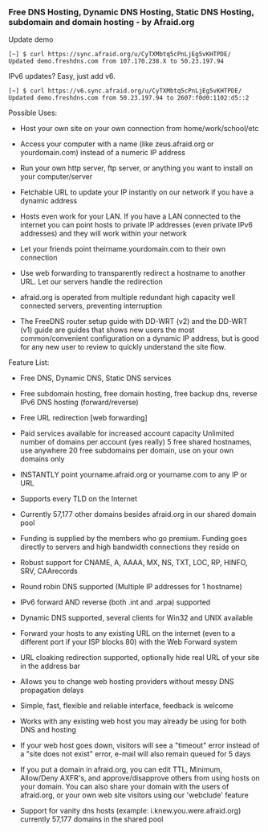 ### Free DNS Hosting, Dynamic DNS Hosting, Static DNS Hosting, subdomain and domain hosting - by Afraid.org

Update demo

    [~] $ curl https://sync.afraid.org/u/CyTXMbtq5cPnLjEg5vKHTPDE/
    Updated demo.freshdns.com from 107.170.238.X to 50.23.197.94

IPv6 updates? Easy, just add v6.

    [~] $ curl https://v6.sync.afraid.org/u/CyTXMbtq5cPnLjEg5vKHTPDE/
    Updated demo.freshdns.com from 50.23.197.94 to 2607:f0d0:1102:d5::2


Possible Uses:
+ Host your own site on your own connection from home/work/school/etc
+ Access your computer with a name (like zeus.afraid.org or yourdomain.com) instead of a numeric IP address
+ Run your own http server, ftp server, or anything you want to install on your computer/server
+ Fetchable URL to update your IP instantly on our network if you have a dynamic address

+ Hosts even work for your LAN. If you have a LAN connected to the internet you can point hosts to private IP addresses (even private IPv6 addresses) and they will work within your network
+ Let your friends point theirname.yourdomain.com to their own connection
+ Use web forwarding to transparently redirect a hostname to another URL. Let our servers handle the redirection
+ afraid.org is operated from multiple redundant high capacity well connected servers, preventing interruption
+ The FreeDNS router setup guide with DD-WRT (v2) and the DD-WRT (v1) guide are guides that shows new users the most common/convenient configuration on a dynamic IP address, but is good for any new user to review to quickly understand the site flow.

Feature List:

+ Free DNS, Dynamic DNS, Static DNS services
+ Free subdomain hosting, free domain hosting, free backup dns, reverse IPv6 DNS hosting (forward/reverse)
+ Free URL redirection [web forwarding]
+ Paid services available for increased account capacity
Unlimited number of domains per account (yes really)
5 free shared hostnames, use anywhere
20 free subdomains per domain, use on your own domains only
+ INSTANTLY point yourname.afraid.org or yourname.com to any IP or URL
+ Supports every TLD on the Internet
+ Currently 57,177 other domains besides afraid.org in our shared domain pool
+ Funding is supplied by the members who go premium. Funding goes directly to servers and high bandwidth connections they reside on
+ Robust support for CNAME, A, AAAA, MX, NS, TXT, LOC, RP, HINFO, SRV, CAArecords

+ Round robin DNS supported (Multiple IP addresses for 1 hostname)
+ IPv6 forward AND reverse (both .int and .arpa) supported
+ Dynamic DNS supported, several clients for Win32 and UNIX available
+ Forward your hosts to any existing URL on the internet (even to a different port if your ISP blocks 80) with the Web Forward system
+ URL cloaking redirection supported, optionally hide real URL of your site in the address bar
+ Allows you to change web hosting providers without messy DNS propagation delays
+ Simple, fast, flexible and reliable interface, feedback is welcome
+ Works with any existing web host you may already be using for both DNS and hosting
+ If your web host goes down, visitors will see a "timeout" error instead of a "site does not exist" error, e-mail will also remain queued for 5 days
+ If you put a domain in afraid.org, you can edit TTL, Minimum, Allow/Deny AXFR's, and approve/disapprove others from using hosts on your domain. You can also share your domain with the users of afraid.org, or your own web site visitors using our 'webclude' feature
+ Support for vanity dns hosts (example: i.knew.you.were.afraid.org) currently 57,177 domains in the shared pool
